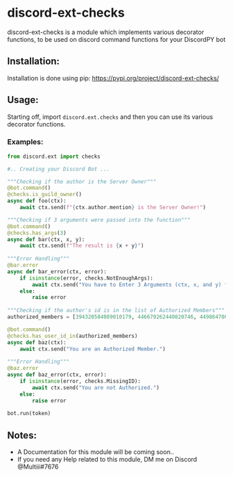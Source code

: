 # discord-ext-checks

discord-ext-checks is a module which implements various decorator functions, to be used on discord command functions for your DiscordPY bot

## Installation:

Installation is done using pip:
https://pypi.org/project/discord-ext-checks/

## Usage:

Starting off, import `discord.ext.checks` and then you can use its various decorator functions.

### Examples:

```py
from discord.ext import checks

#.. Creating your Discord Bot ...

"""Checking if the author is the Server Owner"""
@bot.command()
@checks.is_guild_owner()
async def foo(ctx):
    await ctx.send(f"{ctx.author.mention} is the Server Owner!")

"""Checking if 3 arguments were passed into the function"""
@bot.command()
@checks.has_args(3)
async def bar(ctx, x, y):
    await ctx.send(f"The result is {x + y}")
    
"""Error Handling"""
@bar.error
async def bar_error(ctx, error):
    if isinstance(error, checks.NotEnoughArgs):
        await ctx.send("You have to Enter 3 Arguments (ctx, x, and y) for the command to work")
    else:
        raise error
        
"""Checking if the author's id is in the list of Authorized Members"""
authorized_members = [394320584089010179, 446670262440820746, 449864700306522112]

@bot.command()
@checks.has_user_id_in(authorized_members)
async def baz(ctx):
    await ctx.send("You are an Authorized Member.")
    
"""Error Handling"""
@baz.error
async def baz_error(ctx, error):
    if isinstance(error, checks.MissingID):
        await ctx.send("You are not Authorized.")
    else:
        raise error
        
bot.run(token)
```

## Notes:
- A Documentation for this module will be coming soon..
- If you need any Help related to this module, DM me on Discord @Multiii#7676
